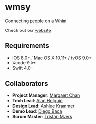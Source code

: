 # wmsy
Connecting people on a Whim


Check out our [website](https://thewmsyapp.wixsite.com/wmsy)

## Requirements
- iOS 8.0+ / Mac OS X 10.11+ / tvOS 9.0+
- Xcode 9.0+
- Swift 4.0+

## Collaborators
- **Project Manager**: [Margaret Chan](https://github.com/margarethchan)
- **Tech Lead**: [Alan Holguin](https://github.com/lynksdomain)
- **Design Lead**: [Ashlee Krammer](https://github.com/ashleealyse)
- **Demo Lead**: [Diego Baca](https://github.com/adjNoun)
- **Scrum Master**: [Tristan Myers](https://github.com/tristifano)
